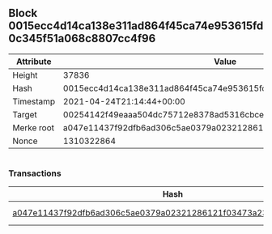 ## Block 0015ecc4d14ca138e311ad864f45ca74e953615fd0c345f51a068c8807cc4f96

Attribute | Value
--- | ---
Height | 37836
Hash | 0015ecc4d14ca138e311ad864f45ca74e953615fd0c345f51a068c8807cc4f96
Timestamp | 2021-04-24T21:14:44+00:00
Target | 00254142f49eaaa504dc75712e8378ad5316cbcead634704b3734b6271167cc4
Merke root | a047e11437f92dfb6ad306c5ae0379a02321286121f03473a23128eea767c4b9
Nonce | 1310322864

```

```

### Transactions

Hash | Amount
--- | ---
[a047e11437f92dfb6ad306c5ae0379a02321286121f03473a23128eea767c4b9](a047e11437f92dfb6ad306c5ae0379a02321286121f03473a23128eea767c4b9.md) | 10.00000000 SKEPTI 
